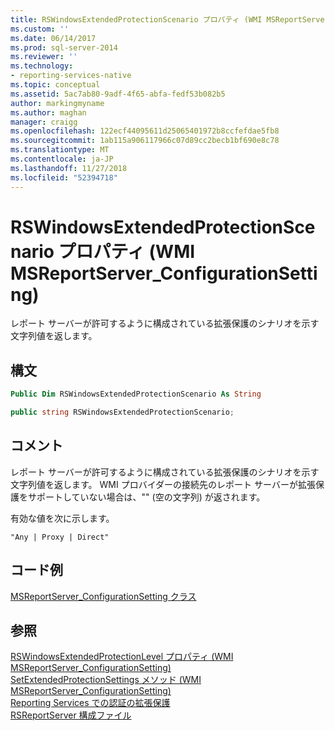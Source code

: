 ```yaml
---
title: RSWindowsExtendedProtectionScenario プロパティ (WMI MSReportServer_ConfigurationSetting) |Microsoft Docs
ms.custom: ''
ms.date: 06/14/2017
ms.prod: sql-server-2014
ms.reviewer: ''
ms.technology:
- reporting-services-native
ms.topic: conceptual
ms.assetid: 5ac7ab80-9adf-4f65-abfa-fedf53b082b5
author: markingmyname
ms.author: maghan
manager: craigg
ms.openlocfilehash: 122ecf44095611d25065401972b8ccfefdae5fb8
ms.sourcegitcommit: 1ab115a906117966c07d89cc2becb1bf690e8c78
ms.translationtype: MT
ms.contentlocale: ja-JP
ms.lasthandoff: 11/27/2018
ms.locfileid: "52394718"
---
```

# <a name="rswindowsextendedprotectionscenario-property-wmi-msreportserverconfigurationsetting"></a>RSWindowsExtendedProtectionScenario プロパティ (WMI MSReportServer_ConfigurationSetting)
  レポート サーバーが許可するように構成されている拡張保護のシナリオを示す文字列値を返します。  
  
## <a name="syntax"></a>構文  
  
```vb  
Public Dim RSWindowsExtendedProtectionScenario As String  
```  
  
```csharp  
public string RSWindowsExtendedProtectionScenario;  
```  
  
## <a name="remarks"></a>コメント  
 レポート サーバーが許可するように構成されている拡張保護のシナリオを示す文字列値を返します。 WMI プロバイダーの接続先のレポート サーバーが拡張保護をサポートしていない場合は、"" (空の文字列) が返されます。  
  
 有効な値を次に示します。  
  
 `"Any | Proxy | Direct"`  
  
## <a name="example-code"></a>コード例  
 [MSReportServer_ConfigurationSetting クラス](msreportserver-configurationsetting-class.md)  
  
## <a name="see-also"></a>参照  
 [RSWindowsExtendedProtectionLevel プロパティ (WMI MSReportServer_ConfigurationSetting)](rswindowsextendedprotectionlevel-property.md)   
 [SetExtendedProtectionSettings メソッド (WMI MSReportServer_ConfigurationSetting)](configurationsetting-method-setextendedprotectionsettings.md)   
 [Reporting Services での認証の拡張保護](../security/extended-protection-for-authentication-with-reporting-services.md)   
 [RSReportServer 構成ファイル](../report-server/rsreportserver-config-configuration-file.md)  
  
  
